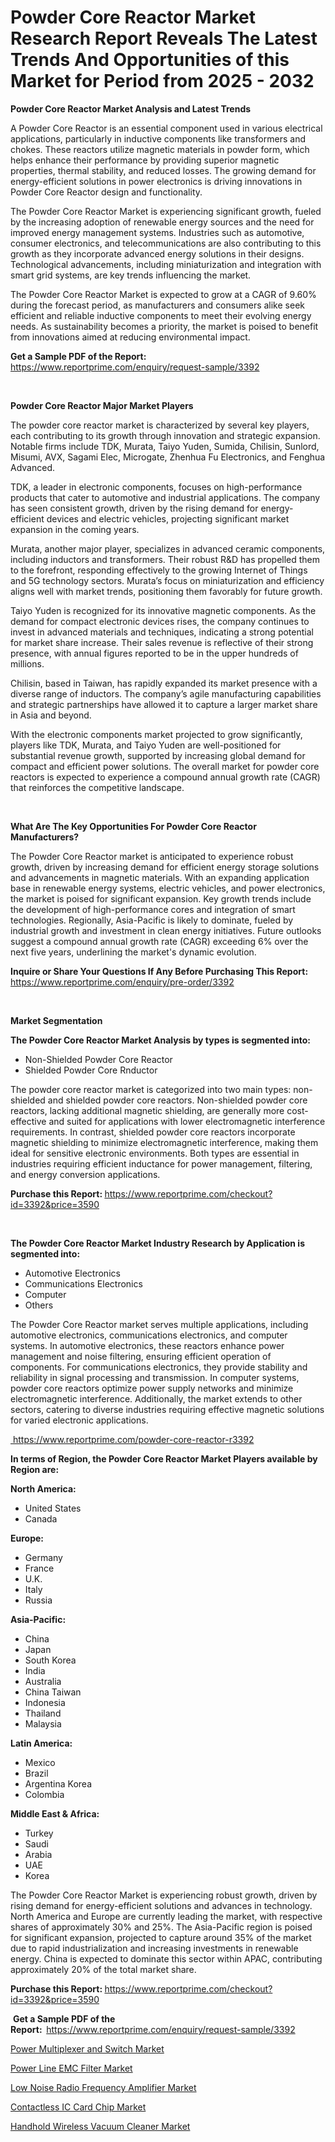 <p><h1>Powder Core Reactor Market Research Report Reveals The Latest Trends And Opportunities of this Market for Period from 2025 - 2032</h1></p><p><strong>Powder Core Reactor Market Analysis and Latest Trends</strong></p>
<p><p>A Powder Core Reactor is an essential component used in various electrical applications, particularly in inductive components like transformers and chokes. These reactors utilize magnetic materials in powder form, which helps enhance their performance by providing superior magnetic properties, thermal stability, and reduced losses. The growing demand for energy-efficient solutions in power electronics is driving innovations in Powder Core Reactor design and functionality.</p><p>The Powder Core Reactor Market is experiencing significant growth, fueled by the increasing adoption of renewable energy sources and the need for improved energy management systems. Industries such as automotive, consumer electronics, and telecommunications are also contributing to this growth as they incorporate advanced energy solutions in their designs. Technological advancements, including miniaturization and integration with smart grid systems, are key trends influencing the market. </p><p>The Powder Core Reactor Market is expected to grow at a CAGR of 9.60% during the forecast period, as manufacturers and consumers alike seek efficient and reliable inductive components to meet their evolving energy needs. As sustainability becomes a priority, the market is poised to benefit from innovations aimed at reducing environmental impact.</p></p>
<p><strong>Get a Sample PDF of the Report:&nbsp;</strong> <a href="https://www.reportprime.com/enquiry/request-sample/3392?utm_campaign=1144&utm_medium=2&utm_source=Github&utm_content=ia&utm_term=18032025&utm_id=powder-core-reactor">https://www.reportprime.com/enquiry/request-sample/3392</a></p>
<p>&nbsp;</p>
<p><strong>Powder Core Reactor Major Market Players</strong></p>
<p><p>The powder core reactor market is characterized by several key players, each contributing to its growth through innovation and strategic expansion. Notable firms include TDK, Murata, Taiyo Yuden, Sumida, Chilisin, Sunlord, Misumi, AVX, Sagami Elec, Microgate, Zhenhua Fu Electronics, and Fenghua Advanced.</p><p>TDK, a leader in electronic components, focuses on high-performance products that cater to automotive and industrial applications. The company has seen consistent growth, driven by the rising demand for energy-efficient devices and electric vehicles, projecting significant market expansion in the coming years.</p><p>Murata, another major player, specializes in advanced ceramic components, including inductors and transformers. Their robust R&D has propelled them to the forefront, responding effectively to the growing Internet of Things and 5G technology sectors. Murata’s focus on miniaturization and efficiency aligns well with market trends, positioning them favorably for future growth.</p><p>Taiyo Yuden is recognized for its innovative magnetic components. As the demand for compact electronic devices rises, the company continues to invest in advanced materials and techniques, indicating a strong potential for market share increase. Their sales revenue is reflective of their strong presence, with annual figures reported to be in the upper hundreds of millions.</p><p>Chilisin, based in Taiwan, has rapidly expanded its market presence with a diverse range of inductors. The company’s agile manufacturing capabilities and strategic partnerships have allowed it to capture a larger market share in Asia and beyond.</p><p>With the electronic components market projected to grow significantly, players like TDK, Murata, and Taiyo Yuden are well-positioned for substantial revenue growth, supported by increasing global demand for compact and efficient power solutions. The overall market for powder core reactors is expected to experience a compound annual growth rate (CAGR) that reinforces the competitive landscape.</p></p>
<p>&nbsp;</p>
<p><strong>What Are The Key Opportunities For Powder Core Reactor Manufacturers?</strong></p>
<p><p>The Powder Core Reactor market is anticipated to experience robust growth, driven by increasing demand for efficient energy storage solutions and advancements in magnetic materials. With an expanding application base in renewable energy systems, electric vehicles, and power electronics, the market is poised for significant expansion. Key growth trends include the development of high-performance cores and integration of smart technologies. Regionally, Asia-Pacific is likely to dominate, fueled by industrial growth and investment in clean energy initiatives. Future outlooks suggest a compound annual growth rate (CAGR) exceeding 6% over the next five years, underlining the market's dynamic evolution.</p></p>
<p><strong>Inquire or Share Your Questions If Any Before Purchasing This Report:</strong> <a href="https://www.reportprime.com/enquiry/pre-order/3392?utm_campaign=1144&utm_medium=2&utm_source=Github&utm_content=ia&utm_term=18032025&utm_id=powder-core-reactor">https://www.reportprime.com/enquiry/pre-order/3392</a></p>
<p>&nbsp;</p>
<p><strong>Market Segmentation</strong></p>
<p><strong>The Powder Core Reactor Market Analysis by types is segmented into:</strong></p>
<p><ul><li>Non-Shielded Powder Core Reactor</li><li>Shielded Powder Core Rnductor</li></ul></p>
<p><p>The powder core reactor market is categorized into two main types: non-shielded and shielded powder core reactors. Non-shielded powder core reactors, lacking additional magnetic shielding, are generally more cost-effective and suited for applications with lower electromagnetic interference requirements. In contrast, shielded powder core reactors incorporate magnetic shielding to minimize electromagnetic interference, making them ideal for sensitive electronic environments. Both types are essential in industries requiring efficient inductance for power management, filtering, and energy conversion applications.</p></p>
<p><strong>Purchase this Report:&nbsp;</strong><a href="https://www.reportprime.com/checkout?id=3392&price=3590&utm_campaign=1144&utm_medium=2&utm_source=Github&utm_content=ia&utm_term=18032025&utm_id=powder-core-reactor">https://www.reportprime.com/checkout?id=3392&price=3590</a></p>
<p>&nbsp;</p>
<p><strong>The Powder Core Reactor Market Industry Research by Application is segmented into:</strong></p>
<p><ul><li>Automotive Electronics</li><li>Communications Electronics</li><li>Computer</li><li>Others</li></ul></p>
<p><p>The Powder Core Reactor market serves multiple applications, including automotive electronics, communications electronics, and computer systems. In automotive electronics, these reactors enhance power management and noise filtering, ensuring efficient operation of components. For communications electronics, they provide stability and reliability in signal processing and transmission. In computer systems, powder core reactors optimize power supply networks and minimize electromagnetic interference. Additionally, the market extends to other sectors, catering to diverse industries requiring effective magnetic solutions for varied electronic applications.</p></p>
<p><a href="https://www.reportprime.com/powder-core-reactor-r3392?utm_campaign=1144&utm_medium=2&utm_source=Github&utm_content=ia&utm_term=18032025&utm_id=powder-core-reactor">&nbsp;https://www.reportprime.com/powder-core-reactor-r3392</a></p>
<p><strong>In terms of Region, the Powder Core Reactor Market Players available by Region are:</strong></p>
<p>
    <p> <strong> North America: </strong>
        <ul>
            <li>United States</li>
            <li>Canada</li>
        </ul>
        </p> 
    <p> <strong> Europe: </strong>
        <ul>
            <li>Germany</li>
            <li>France</li>
            <li>U.K.</li>
            <li>Italy</li>
            <li>Russia</li>
        </ul>
        </p> 
    <p> <strong> Asia-Pacific: </strong>
        <ul>
            <li>China</li>
            <li>Japan</li>
            <li>South Korea</li>
            <li>India</li>
            <li>Australia</li>
            <li>China Taiwan</li>
            <li>Indonesia</li>
            <li>Thailand</li>
            <li>Malaysia</li>
        </ul>
        </p> 
    <p> <strong> Latin America: </strong>
        <ul>
            <li>Mexico</li>
            <li>Brazil</li>
            <li>Argentina Korea</li>
            <li>Colombia</li>
        </ul>
        </p> 
    <p> <strong> Middle East & Africa: </strong>
        <ul>
            <li>Turkey</li>
            <li>Saudi</li>
            <li>Arabia</li>
            <li>UAE</li>
            <li>Korea</li>
        </ul>
    </p>
    </p>
<p><p>The Powder Core Reactor Market is experiencing robust growth, driven by rising demand for energy-efficient solutions and advances in technology. North America and Europe are currently leading the market, with respective shares of approximately 30% and 25%. The Asia-Pacific region is poised for significant expansion, projected to capture around 35% of the market due to rapid industrialization and increasing investments in renewable energy. China is expected to dominate this sector within APAC, contributing approximately 20% of the total market share.</p></p>
<p><strong>Purchase this Report: </strong><a href="https://www.reportprime.com/checkout?id=3392&price=3590&utm_campaign=1144&utm_medium=2&utm_source=Github&utm_content=ia&utm_term=18032025&utm_id=powder-core-reactor">https://www.reportprime.com/checkout?id=3392&price=3590</a></p>
<p>&nbsp;<strong>Get a Sample PDF of the Report:&nbsp;&nbsp;</strong><a href="https://www.reportprime.com/enquiry/request-sample/3392?utm_campaign=1144&utm_medium=2&utm_source=Github&utm_content=ia&utm_term=18032025&utm_id=powder-core-reactor">https://www.reportprime.com/enquiry/request-sample/3392</a></p>
<p><strong></strong></p>
<p><p><a href="https://github.com/spineamosa0e/Market-Research-Report-List-1/blob/main/power-multiplexer-and-switch-market.md?utm_campaign=1144&utm_medium=2&utm_source=Github&utm_content=ia&utm_term=18032025&utm_id=powder-core-reactor">Power Multiplexer and Switch Market</a></p><p><a href="https://github.com/waldarolka1j/Market-Research-Report-List-1/blob/main/power-line-emc-filter-market.md?utm_campaign=1144&utm_medium=2&utm_source=Github&utm_content=ia&utm_term=18032025&utm_id=powder-core-reactor">Power Line EMC Filter Market</a></p><p><a href="https://github.com/dekamrapinq1/Market-Research-Report-List-1/blob/main/low-noise-radio-frequency-amplifier-market.md?utm_campaign=1144&utm_medium=2&utm_source=Github&utm_content=ia&utm_term=18032025&utm_id=powder-core-reactor">Low Noise Radio Frequency Amplifier Market</a></p><p><a href="https://github.com/maaniwilka9y/Market-Research-Report-List-1/blob/main/contactless-ic-card-chip-market.md?utm_campaign=1144&utm_medium=2&utm_source=Github&utm_content=ia&utm_term=18032025&utm_id=powder-core-reactor">Contactless IC Card Chip Market</a></p><p><a href="https://github.com/damjiederyd/Market-Research-Report-List-1/blob/main/handhold-wireless-vacuum-cleaner-market.md?utm_campaign=1144&utm_medium=2&utm_source=Github&utm_content=ia&utm_term=18032025&utm_id=powder-core-reactor">Handhold Wireless Vacuum Cleaner Market</a></p></p>